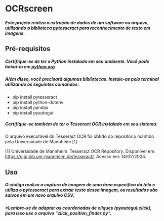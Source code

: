 # OCRscreen

##### Este projeto realiza a extração de dados de um software ou arquivo, utilizando a biblioteca pytesseract para reconhecimento de texto em imagens.

## Pré-requisitos

##### Certifique-se de ter o Python instalado em seu ambiente. Você pode baixá-lo em [python.org](https://www.python.org/)
##### Além disso, você precisará algumas bibliotecas. Instale-as pelo terminal utilizando os seguintes comandos:
- pip install pytesseract
- pip install python-dotenv
- pip install pandas
- pip install pyautogui 
##### Certifique-se também de ter o Tesseract OCR instalado em seu sistema:  
O arquivo executável do Tesseract OCR foi obtido do repositório mantido pela Universidade de Mannheim [1].

[1] Universidade de Mannheim. Tesseract OCR Repository. Disponível em: https://digi.bib.uni-mannheim.de/tesseract/. Acesso em: 14/02/2024.

## Uso
##### O código realiza a captura de imagem de uma área específica da tela e utiliza o pytesseract para extrair texto dessa imagem, os resultados são salvos em um novo arquivo CSV.
##### *Lembre-se de adaptar as coordenadas de cliques (pyautogui.click), para isso use o arquivo "click_position_finder.py".
